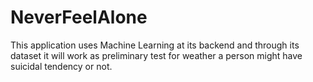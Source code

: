 # NeverFeelAlone
This application uses Machine Learning at its backend and through its dataset it will work as preliminary test for weather a person might have suicidal tendency or not. 
